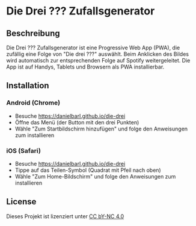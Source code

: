 # Die Drei ??? Zufallsgenerator

## Beschreibung

Die Drei ??? Zufallsgenerator ist eine Progressive Web App (PWA), die zufällig eine Folge von "Die drei ???" auswählt. 
Beim Anklicken des Bildes wird automatisch zur entsprechenden Folge auf Spotify weitergeleitet.
Die App ist auf Handys, Tablets und Browsern als PWA installierbar.

## Installation

### Android (Chrome)

- Besuche https://danielbarl.github.io/die-drei
- Öffne das Menü (der Button mit den drei Punkten)
- Wähle "Zum Startbildschirm hinzufügen" und folge den Anweisungen zum installieren

### iOS (Safari)

- Besuche https://danielbarl.github.io/die-drei
- Tippe auf das Teilen-Symbol (Quadrat mit Pfeil nach oben)
- Wähle "Zum Home-Bildschirm" und folge den Anweisungen zum installieren

## License

Dieses Projekt ist lizenziert unter [CC bY-NC 4.0](https://www.creativecommons.org/licenses/by-nc/4.0/deed.en)
